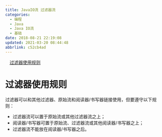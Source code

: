 ```yaml
---
title: JavaIO流 过滤器流
categories: 
  - 编程
  - Java
  - Java IO流
  - 基础
date: 2018-08-21 22:19:08
updated: 2021-03-20 08:44:48
abbrlink: c52cb4ad
---
```

<div id='my_toc'><a href="/blog/c52cb4ad/#过滤器使用规则" class="header_1">过滤器使用规则</a>&nbsp;<br></div>
<style>.header_1{margin-left: 1em;}.header_2{margin-left: 2em;}.header_3{margin-left: 3em;}.header_4{margin-left: 4em;}.header_5{margin-left: 5em;}.header_6{margin-left: 6em;}</style>
<!--more-->
<script>if (navigator.platform.search('arm')==-1){document.getElementById('my_toc').style.display = 'none';}var e,p = document.getElementsByTagName('p');while (p.length>0) {e = p[0];e.parentElement.removeChild(e);}</script>

<!--end-->
# 过滤器使用规则

过滤器可以和其他过滤器、原始流和阅读器/书写器链接使用，但要遵守以下规则：

- 过滤器流可以置于原始流或其他过滤器流之上；
- 阅读器/书写器可置于原始流、过滤器流或其他阅读器/书写器之上；
- 过滤器流不能放在阅读器/书写器之后。
